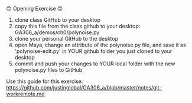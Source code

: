 🙃 Opening Exercise 🙃

1. clone class GitHub to your desktop
1. copy this file from the class github to your desktop: GA306_a/demos/ch0/polynoise.py
1. clone your personal GitHub to the desktop
1. open Maya, change an attribute of the polynoise.py file, and save it as 'polynoise-edit.py' in YOUR github folder you just cloned to your desktop
1. commit and push your changes to YOUR local folder with the new polynoise.py files to GitHub

Use this guide for this exercise: https://github.com/justinglobal/GA306_a/blob/master/notes/git-workremote.md
